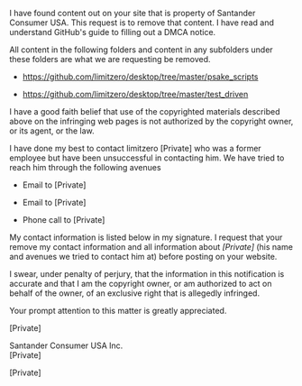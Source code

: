 I have found content out on your site that is property of Santander Consumer USA. This request is to remove that content. I have read and understand GitHub's guide to filling out a DMCA notice.

All content in the following folders and content in any subfolders under these folders are what we are requesting be removed.

* https://github.com/limitzero/desktop/tree/master/psake_scripts

* https://github.com/limitzero/desktop/tree/master/test_driven

I have a good faith belief that use of the copyrighted materials described above on the infringing web pages is not authorized by the copyright owner, or its agent, or the law.

I have done my best to contact limitzero [Private] who was a former employee but have been unsuccessful in contacting him. We have tried to reach him through the following avenues

* Email to [Private]

* Email to [Private]

* Phone call to [Private]

My contact information is listed below in my signature. I request that your remove my contact information and all information about *[Private]* (his name and avenues we tried to contact him at) before posting on your website.

I swear, under penalty of perjury, that the information in this notification is accurate and that I am the copyright owner, or am authorized to act on behalf of the owner, of an exclusive right that is allegedly infringed.

Your prompt attention to this matter is greatly appreciated.

[Private]

Santander Consumer USA Inc.  
[Private]

[Private]

